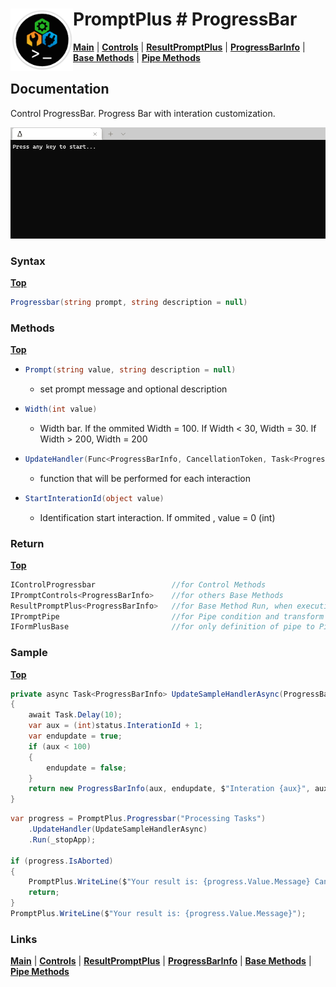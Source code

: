 # <img align="left" width="100" height="100" src="./images/icon.png"> PromptPlus # ProgressBar
[**Main**](index.md#help) | 
[**Controls**](index.md#apis) |
[**ResultPromptPlus**](resultpromptplus) |
[**ProgressBarInfo**](progressbarinfo) |
[**Base Methods**](basemethods) |
[**Pipe Methods**](pipemethods)


## Documentation
Control ProgressBar. Progress Bar with interation customization.

![](./images/ProgressBar.gif)

### Syntax
[**Top**](#-promptplus--progressbar)

```csharp
Progressbar(string prompt, string description = null)
```

### Methods
[**Top**](#-promptplus--progressbar)

- ```csharp
  Prompt(string value, string description = null)
  ``` 
  - set prompt message and optional description
- ```csharp
  Width(int value)
  ``` 
  - Width bar. If the ommited Width = 100. If Width < 30, Width = 30.  If Width > 200, Width = 200
- ```csharp
  UpdateHandler(Func<ProgressBarInfo, CancellationToken, Task<ProgressBarInfo>> value)
  ``` 
    - function that will be performed for each interaction
- ```csharp
  StartInterationId(object value)
  ``` 
    - Identification start interaction. If ommited , value = 0 (int)

### Return
[**Top**](#-promptplus--progressbar)

```csharp
IControlProgressbar                 //for Control Methods
IPromptControls<ProgressBarInfo>    //for others Base Methods
ResultPromptPlus<ProgressBarInfo>   //for Base Method Run, when execution is direct 
IPromptPipe                         //for Pipe condition and transform to IFormPlusBase 
IFormPlusBase                       //for only definition of pipe to Pipeline Control
```

### Sample
[**Top**](#-promptplus--progressbar)

```csharp
private async Task<ProgressBarInfo> UpdateSampleHandlerAsync(ProgressBarInfo status, CancellationToken cancellationToken)
{
    await Task.Delay(10);
    var aux = (int)status.InterationId + 1;
    var endupdate = true;
    if (aux < 100)
    {
        endupdate = false;
    }
    return new ProgressBarInfo(aux, endupdate, $"Interation {aux}", aux);
}
```

```csharp
var progress = PromptPlus.Progressbar("Processing Tasks")
    .UpdateHandler(UpdateSampleHandlerAsync)
    .Run(_stopApp);

if (progress.IsAborted)
{
    PromptPlus.WriteLine($"Your result is: {progress.Value.Message} Canceled!");
    return;
}
PromptPlus.WriteLine($"Your result is: {progress.Value.Message}");
```

### Links
[**Main**](index.md#help) | 
[**Controls**](index.md#apis) |
[**ResultPromptPlus**](resultpromptplus) |
[**ProgressBarInfo**](progressbarinfo) |
[**Base Methods**](basemethods) |
[**Pipe Methods**](pipemethods)
